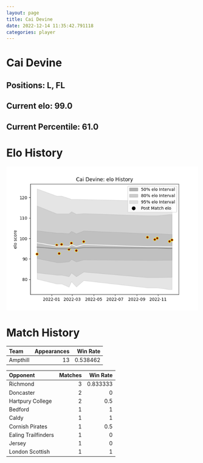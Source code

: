 ```yaml
---  
layout: page  
title: Cai Devine  
date: 2022-12-14 11:35:42.791118  
categories: player  
---
```

# Cai Devine

## Positions: L, FL

## Current elo: 99.0

## Current Percentile: 61.0

# Elo History


![elo history](history_CaiDevine.png)
# Match History


| Team     |   Appearances |   Win Rate |
|:---------|--------------:|-----------:|
| Ampthill |            13 |   0.538462 |

| Opponent            |   Matches |   Win Rate |
|:--------------------|----------:|-----------:|
| Richmond            |         3 |   0.833333 |
| Doncaster           |         2 |   0        |
| Hartpury College    |         2 |   0.5      |
| Bedford             |         1 |   1        |
| Caldy               |         1 |   1        |
| Cornish Pirates     |         1 |   0.5      |
| Ealing Trailfinders |         1 |   0        |
| Jersey              |         1 |   0        |
| London Scottish     |         1 |   1        |